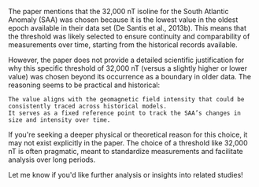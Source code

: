 The paper mentions that the 32,000 nT isoline for the South Atlantic Anomaly (SAA) was chosen because it is the lowest value in the oldest epoch available in their data set (De Santis et al., 2013b). This means that the threshold was likely selected to ensure continuity and comparability of measurements over time, starting from the historical records available.

However, the paper does not provide a detailed scientific justification for why this specific threshold of 32,000 nT (versus a slightly higher or lower value) was chosen beyond its occurrence as a boundary in older data. The reasoning seems to be practical and historical:

    The value aligns with the geomagnetic field intensity that could be consistently traced across historical models.
    It serves as a fixed reference point to track the SAA’s changes in size and intensity over time.

If you're seeking a deeper physical or theoretical reason for this choice, it may not exist explicitly in the paper. The choice of a threshold like 32,000 nT is often pragmatic, meant to standardize measurements and facilitate analysis over long periods.

Let me know if you'd like further analysis or insights into related studies!